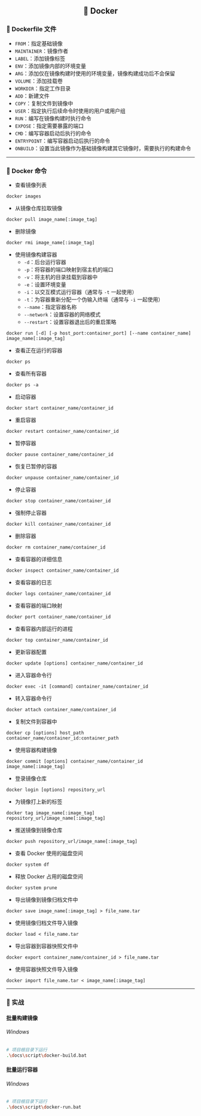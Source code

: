 <h2 align="center">📔 Docker</h2>

### 🐳 Dockerfile 文件

* `FROM`：指定基础镜像
* `MAINTAINER`：镜像作者
* `LABEL`：添加镜像标签
* `ENV`：添加镜像内部的环境变量
* `ARG`：添加仅在镜像构建时使用的环境变量，镜像构建成功后不会保留
* `VOLUME`：添加挂载卷
* `WORKDIR`：指定工作目录
* `ADD`：新建文件
* `COPY`：复制文件到镜像中
* `USER`：指定执行后续命令时使用的用户或用户组
* `RUN`：编写在镜像构建时执行命令
* `EXPOSE`：指定需要暴露的端口
* `CMD`：编写容器启动后执行的命令
* `ENTRYPOINT`：编写容器启动后执行的命令
* `ONBUILD`：设置当此镜像作为基础镜像构建其它镜像时，需要执行的构建命令

---

### 🔑 Docker 命令

* 查看镜像列表

```shell
docker images
```

* 从镜像仓库拉取镜像

```shell
docker pull image_name[:image_tag]
```

* 删除镜像

```shell
docker rmi image_name[:image_tag]
```

* 使用镜像构建容器
    * `-d`：后台运行容器
    * `-p`：将容器的端口映射到宿主机的端口
    * `-v`：将主机的目录挂载到容器中
    * `-e`：设置环境变量
    * `-i`：以交互模式运行容器（通常与 `-t` 一起使用）
    * `-t`：为容器重新分配一个伪输入终端（通常与 `-i` 一起使用）
    * `--name`：指定容器名称
    * `--network`：设置容器的网络模式
    * `--restart`：设置容器退出后的重启策略

```shell
docker run [-d] [-p host_port:container_port] [--name container_name] image_name[:image_tag]
```

* 查看正在运行的容器

```shell
docker ps
```

* 查看所有容器

```shell
docker ps -a
```

* 启动容器

```shell
docker start container_name/container_id
```

* 重启容器

```shell
docker restart container_name/container_id
```

* 暂停容器

```shell
docker pause container_name/container_id
```

* 恢复已暂停的容器

```shell
docker unpause container_name/container_id
```

* 停止容器

```shell
docker stop container_name/container_id
```

* 强制停止容器

```shell
docker kill container_name/container_id
```

* 删除容器

```shell
docker rm container_name/container_id
```

* 查看容器的详细信息

```shell
docker inspect container_name/container_id
```

* 查看容器的日志

```shell
docker logs container_name/container_id
```

* 查看容器的端口映射

```shell
docker port container_name/container_id
```

* 查看容器内部运行的进程

```shell
docker top container_name/container_id
```

* 更新容器配置

```shell
docker update [options] container_name/container_id
```

* 进入容器命令行

```shell
docker exec -it [command] container_name/container_id
```

* 转入容器命令行

```shell
docker attach container_name/container_id
```

* 复制文件到容器中

```shell
docker cp [options] host_path container_name/container_id:container_path
```

* 使用容器构建镜像

```shell
docker commit [options] container_name/container_id image_name[:image_tag]
```

* 登录镜像仓库

```shell
docker login [options] repository_url
```

* 为镜像打上新的标签

```shell
docker tag image_name[:image_tag] repository_url/image_name[:image_tag]
```

* 推送镜像到镜像仓库

```shell
docker push repository_url/image_name[:image_tag]
```

* 查看 Docker 使用的磁盘空间

```shell
docker system df
```

* 释放 Docker 占用的磁盘空间

```shell
docker system prune
```

* 导出镜像到镜像归档文件中

```shell
docker save image_name[:image_tag] > file_name.tar
```

* 使用镜像归档文件导入镜像

```shell
docker load < file_name.tar
```

* 导出容器到容器快照文件中

```shell
docker export container_name/container_id > file_name.tar
```

* 使用容器快照文件导入镜像

```shell
docker import file_name.tar < image_name[:image_tag]
```

---

### 🏹 实战

#### 批量构建镜像

###### Windows

```bash
# 项目根目录下运行
.\docs\script\docker-build.bat
```

#### 批量运行容器

###### Windows

```bash
# 项目根目录下运行
.\docs\script\docker-run.bat
```
